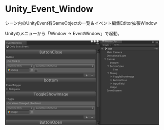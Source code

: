 # Unity_Event_Window
シーン内のUnityEvent有GameObjectの一覧＆イベント編集Editor拡張Window

Unityのメニューから「Window -> EventWindow」で起動。

![Image](https://github.com/masima/Unity_Event_Window/blob/image/image/screenshot.png?raw=true)
